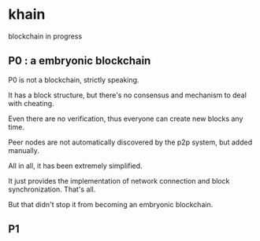 # khain

blockchain in progress

## P0 : a embryonic blockchain

P0 is not a blockchain, strictly speaking.

It has a block structure, but there's no consensus and mechanism to deal with cheating.

Even there are no verification, thus everyone can create new blocks any time.

Peer nodes are not automatically discovered by the p2p system, but added manually.

All in all, it has been extremely simplified.

It just provides the implementation of network connection and block synchronization. That's all.

But that didn't stop it from becoming an embryonic blockchain.

## P1